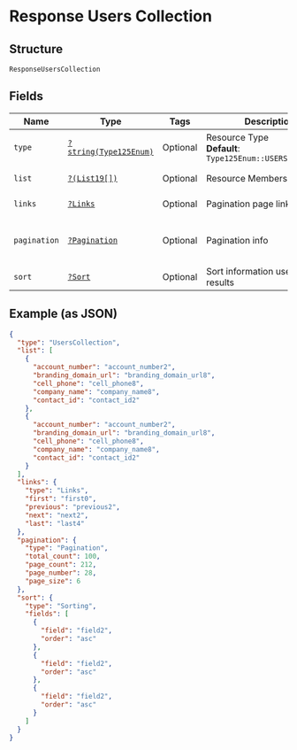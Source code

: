 
# Response Users Collection

## Structure

`ResponseUsersCollection`

## Fields

| Name | Type | Tags | Description | Getter | Setter |
|  --- | --- | --- | --- | --- | --- |
| `type` | [`?string(Type125Enum)`](../../doc/models/type-125-enum.md) | Optional | Resource Type<br>**Default**: `Type125Enum::USERSCOLLECTION` | getType(): ?string | setType(?string type): void |
| `list` | [`?(List19[])`](../../doc/models/list-19.md) | Optional | Resource Members | getList(): ?array | setList(?array list): void |
| `links` | [`?Links`](../../doc/models/links.md) | Optional | Pagination page links | getLinks(): ?Links | setLinks(?Links links): void |
| `pagination` | [`?Pagination`](../../doc/models/pagination.md) | Optional | Pagination info | getPagination(): ?Pagination | setPagination(?Pagination pagination): void |
| `sort` | [`?Sort`](../../doc/models/sort.md) | Optional | Sort information used on the results | getSort(): ?Sort | setSort(?Sort sort): void |

## Example (as JSON)

```json
{
  "type": "UsersCollection",
  "list": [
    {
      "account_number": "account_number2",
      "branding_domain_url": "branding_domain_url8",
      "cell_phone": "cell_phone8",
      "company_name": "company_name8",
      "contact_id": "contact_id2"
    },
    {
      "account_number": "account_number2",
      "branding_domain_url": "branding_domain_url8",
      "cell_phone": "cell_phone8",
      "company_name": "company_name8",
      "contact_id": "contact_id2"
    }
  ],
  "links": {
    "type": "Links",
    "first": "first0",
    "previous": "previous2",
    "next": "next2",
    "last": "last4"
  },
  "pagination": {
    "type": "Pagination",
    "total_count": 100,
    "page_count": 212,
    "page_number": 28,
    "page_size": 6
  },
  "sort": {
    "type": "Sorting",
    "fields": [
      {
        "field": "field2",
        "order": "asc"
      },
      {
        "field": "field2",
        "order": "asc"
      },
      {
        "field": "field2",
        "order": "asc"
      }
    ]
  }
}
```


